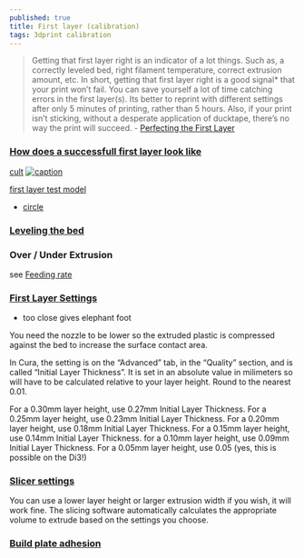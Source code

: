 ```yaml
---
published: true
title: First layer (calibration)
tags: 3dprint calibration
---
```

> Getting that first layer right is an indicator of a lot things. Such as, a correctly leveled bed, right filament temperature, correct extrusion amount, etc. In short, getting that first layer right is a good signal* that your print won’t fail. You can save yourself a lot of time catching errors in the first layer(s). Its better to reprint with different settings after only 5 minutes of printing, rather than 5 hours. Also, if your print isn’t sticking, without a desperate application of ducktape, there’s no way the print will succeed. - [Perfecting the First Layer](https://www.3dhubs.com/talk/t/perfecting-the-first-layer-tips-and-tricks/1075)

### [How does a successfull first layer look like](https://ultimaker.com/en/resources/21330-what-does-a-successful-first-layer-look-like)

[cult](https://cults3d.com/fr/blog/articles/6-facteurs-premi%C3%A8re-couche-impression3d-parfaite)
[![caption](https://files.cults3d.com/uploads/blog/image/image/1704/prusa.jpg)](https://cults3d.com/fr/blog/articles/6-facteurs-premi%C3%A8re-couche-impression3d-parfaite)

[first layer test model](https://www.yeggi.com/q/first+layer+test/)
- [circle](https://www.thingiverse.com/thing:3333025/files)

### [Leveling the bed](https://www.youtube.com/watch?v=YPAXeBuq9qU&t=66s)

### Over / Under Extrusion

see [Feeding rate](http://www.tridimake.com/2012/10/review-settings-for-cura-3d-printing.html)

### [First Layer Settings](https://3dprinterwiki.info/tips/first-layer-settings/)

- too close gives elephant foot

You need the nozzle to be lower so the extruded plastic is compressed against the bed to increase the surface contact area.

In Cura, the setting is on the “Advanced” tab, in the “Quality” section, and is called “Initial Layer Thickness”. It is set in an absolute value in milimeters so will have to be calculated relative to your layer height. Round to the nearest 0.01.

For a 0.30mm layer height, use 0.27mm Initial Layer Thickness.
For a 0.25mm layer height, use 0.23mm Initial Layer Thickness.
For a 0.20mm layer height, use 0.18mm Initial Layer Thickness.
For a 0.15mm layer height, use 0.14mm Initial Layer Thickness.
for a 0.10mm layer height, use 0.09mm Initial Layer Thickness.
For a 0.05mm layer height, use 0.05 (yes, this is possible on the Di3!)

### [Slicer settings](https://reprap.org/wiki/Triffid_Hunter%27s_Calibration_Guide#Slicer_settings)

You can use a lower layer height or larger extrusion width if you wish, it will work fine. The slicing software automatically calculates the appropriate volume to extrude based on the settings you choose.

### [Build plate adhesion](https://ultimaker.com/en/resources/257-build-plate-adhesion-how-to-get-your-print-to-stick-to-the-build-plate)
